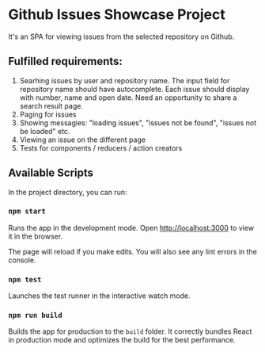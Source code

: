 # Github Issues Showcase Project
It's an SPA for viewing issues from the selected repository on Github.
## Fulfilled requirements: 
1. Searhing issues by user and repository name. The input field for repository name should have autocomplete. Each issue should display with number, name and open date. Need an opportunity to share a search result page.
2. Paging for issues
3. Showing messagies: "loading issues", "issues not be found", "issues not be loaded" etc.
5. Viewing an issue on the different page
6. Tests for components / reducers / action creators
## Available Scripts

In the project directory, you can run:

### `npm start`

Runs the app in the development mode.
Open [http://localhost:3000](http://localhost:3000) to view it in the browser.

The page will reload if you make edits.
You will also see any lint errors in the console.

### `npm test`

Launches the test runner in the interactive watch mode.<br>

### `npm run build`

Builds the app for production to the `build` folder.
It correctly bundles React in production mode and optimizes the build for the best performance.
